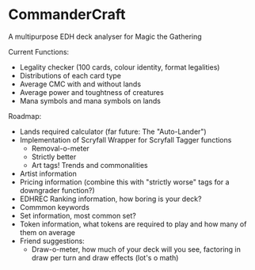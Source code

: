 # CommanderCraft
A multipurpose EDH deck analyser for Magic the Gathering

Current Functions:
  - Legality checker (100 cards, colour identity, format legalities)
  - Distributions of each card type
  - Average CMC with and without lands
  - Average power and toughtness of creatures
  - Mana symbols and mana symbols on lands

Roadmap:
  - Lands required calculator (far future: The "Auto-Lander")
  - Implementation of Scryfall Wrapper for Scryfall Tagger functions
      - Removal-o-meter
      - Strictly better
      - Art tags! Trends and commonalities
  - Artist information
  - Pricing information (combine this with "strictly worse" tags for a downgrader function?)
  - EDHREC Ranking information, how boring is your deck?
  - Commmon keywords
  - Set information, most common set?
  - Token information, what tokens are required to play and how many of them on average
  - Friend suggestions:
      - Draw-o-meter, how much of your deck will you see, factoring in draw per turn and draw effects (lot's o math)
